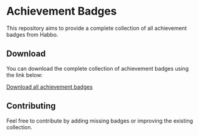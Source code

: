 # Achievement Badges

This repository aims to provide a complete collection of all achievement badges from Habbo.

## Download

You can download the complete collection of achievement badges using the link below:

[Download all achievement badges](https://github.com/habboby/achievement-badges/archive/refs/heads/main.zip)

## Contributing

Feel free to contribute by adding missing badges or improving the existing collection.

